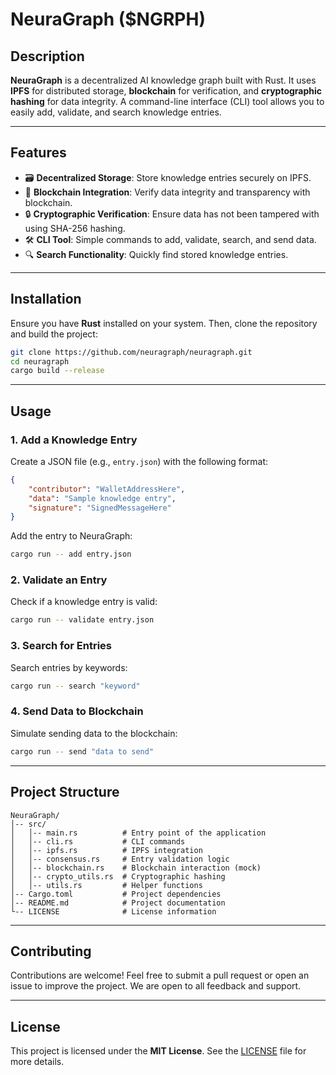 
# **NeuraGraph ($NGRPH)**

## **Description**

**NeuraGraph** is a decentralized AI knowledge graph built with Rust. It uses **IPFS** for distributed storage, **blockchain** for verification, and **cryptographic hashing** for data integrity. A command-line interface (CLI) tool allows you to easily add, validate, and search knowledge entries.

---

## **Features**

- 🗃 **Decentralized Storage**: Store knowledge entries securely on IPFS.
- 🔗 **Blockchain Integration**: Verify data integrity and transparency with blockchain.
- 🔒 **Cryptographic Verification**: Ensure data has not been tampered with using SHA-256 hashing.
- 🛠 **CLI Tool**: Simple commands to add, validate, search, and send data.
- 🔍 **Search Functionality**: Quickly find stored knowledge entries.

---

## **Installation**

Ensure you have **Rust** installed on your system. Then, clone the repository and build the project:

```bash
git clone https://github.com/neuragraph/neuragraph.git
cd neuragraph
cargo build --release
```

---

## **Usage**

### **1. Add a Knowledge Entry**

Create a JSON file (e.g., `entry.json`) with the following format:

```json
{
    "contributor": "WalletAddressHere",
    "data": "Sample knowledge entry",
    "signature": "SignedMessageHere"
}
```

Add the entry to NeuraGraph:

```bash
cargo run -- add entry.json
```

### **2. Validate an Entry**

Check if a knowledge entry is valid:

```bash
cargo run -- validate entry.json
```

### **3. Search for Entries**

Search entries by keywords:

```bash
cargo run -- search "keyword"
```

### **4. Send Data to Blockchain**

Simulate sending data to the blockchain:

```bash
cargo run -- send "data to send"
```

---

## **Project Structure**

```
NeuraGraph/
│-- src/
│   │-- main.rs          # Entry point of the application
│   │-- cli.rs           # CLI commands
│   │-- ipfs.rs          # IPFS integration
│   │-- consensus.rs     # Entry validation logic
│   │-- blockchain.rs    # Blockchain interaction (mock)
│   │-- crypto_utils.rs  # Cryptographic hashing
│   │-- utils.rs         # Helper functions
│-- Cargo.toml           # Project dependencies
│-- README.md            # Project documentation
└-- LICENSE              # License information
```

---

## **Contributing**

Contributions are welcome! Feel free to submit a pull request or open an issue to improve the project. We are open to all feedback and support. 

---

## **License**

This project is licensed under the **MIT License**. See the [LICENSE](./LICENSE) file for more details.
